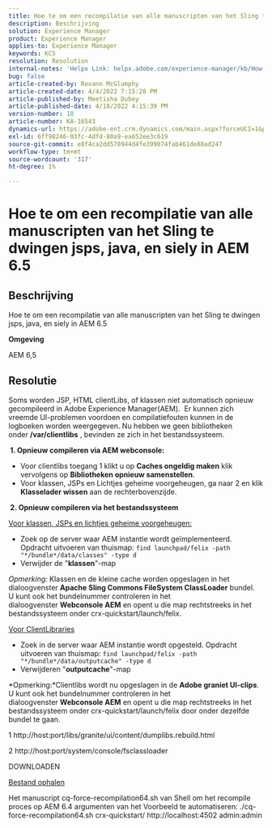 ```yaml
---
title: Hoe te om een recompilatie van alle manuscripten van het Sling te dwingen jsps, java, en siely in AEM 6.5
description: Beschrijving
solution: Experience Manager
product: Experience Manager
applies-to: Experience Manager
keywords: KCS
resolution: Resolution
internal-notes: 'Helpx Link: helpx.adobe.com/experience-manager/kb/How-to-force-a-recompilation-of-all-Sling-scripts-jsps-java-sightly-on-AEM-6-4.html'
bug: false
article-created-by: Roxann McGlumphy
article-created-date: 4/4/2022 7:15:28 PM
article-published-by: Meetisha Dubey
article-published-date: 4/18/2022 4:15:39 PM
version-number: 10
article-number: KA-16543
dynamics-url: https://adobe-ent.crm.dynamics.com/main.aspx?forceUCI=1&pagetype=entityrecord&etn=knowledgearticle&id=954b3a93-4bb4-ec11-983f-000d3a5d0bca
exl-id: 6ff98246-03fc-4dfd-80a9-ea652ee3c619
source-git-commit: e8f4ca2dd578944d4fe399074fab461de88ad247
workflow-type: tm+mt
source-wordcount: '317'
ht-degree: 1%

---
```


# Hoe te om een recompilatie van alle manuscripten van het Sling te dwingen jsps, java, en siely in AEM 6.5

## Beschrijving


Hoe te om een recompilatie van alle manuscripten van het Sling te dwingen jsps, java, en siely in AEM 6.5

<b>Omgeving</b>

AEM 6,5


## Resolutie


Soms worden JSP, HTML clientLibs, of klassen niet automatisch opnieuw gecompileerd in Adobe Experience Manager(AEM).  Er kunnen zich vreemde UI-problemen voordoen en compilatiefouten kunnen in de logboeken worden weergegeven. Nu hebben we geen bibliotheken onder <b>/var/clientlibs</b> , bevinden ze zich in het bestandssysteem.

<b> 1. Opnieuw compileren via AEM webconsole:</b>

- Voor clientlibs toegang 1 klikt u op <b>Caches ongeldig maken</b> klik vervolgens op <b>Bibliotheken opnieuw samenstellen</b>.
- Voor klassen, JSPs en Lichtjes geheime voorgeheugen, ga naar 2 en klik <b>Klasselader wissen</b> aan de rechterbovenzijde.


<b> 2. Opnieuw compileren via het bestandssysteem</b>

<u>Voor klassen, JSPs en lichtjes geheime voorgeheugen:</u>

- Zoek op de server waar AEM instantie wordt geïmplementeerd. Opdracht uitvoeren van thuismap: `find launchpad/felix -path "*/bundle*/data/classes" -type d`
- Verwijder de &quot;<b>klassen</b>&quot;-map


*Opmerking:* Klassen en de kleine cache worden opgeslagen in het dialoogvenster <b>Apache Sling Commons FileSystem ClassLoader</b> bundel.  U kunt ook het bundelnummer controleren in het dialoogvenster <b>Webconsole AEM</b> en opent u die map rechtstreeks in het bestandssysteem onder crx-quickstart/launch/felix.



<u>Voor ClientLibraries</u>

- Zoek in de server waar AEM instantie wordt opgesteld. Opdracht uitvoeren van thuismap: `find launchpad/felix -path "*/bundle*/data/outputcache" -type d `
- Verwijderen &quot;<b>outputcache</b>&quot;-map


*Opmerking:*Clientlibs wordt nu opgeslagen in de <b>Adobe graniet UI-clips</b>.  U kunt ook het bundelnummer controleren in het dialoogvenster <b>Webconsole AEM</b> en opent u die map rechtstreeks in het bestandssysteem onder crx-quickstart/launch/felix door onder dezelfde bundel te gaan.



1 http://host:port/libs/granite/ui/content/dumplibs.rebuild.html

2 http://host:port/system/console/fsclassloader





DOWNLOADEN

[Bestand ophalen](https://helpx.adobe.com/content/dam/help/en/experience-manager/kb/How-to-force-a-recompilation-of-all-Sling-scripts-jsps-java-sightly-on-AEM-6-4/_jcr_content/main-pars/download_section/download-1/cq-force-recompilation64.zip "cq-force-recompilation64.zip")

Het manuscript cq-force-recompilation64.sh van Shell om het recompile proces op AEM 6.4 argumenten van het Voorbeeld te automatiseren: ./cq-force-recompilation64.sh crx-quickstart/ http://localhost:4502 admin:admin
